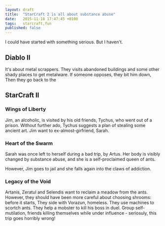 ```yaml
---
layout: draft
title:  "StarCraft 2 is all about substance abuse"
date:   2015-11-18 17:47:45 +0100
tags:   starcraft,fun
published: false
---
```


I could have started with something serious. But I haven't.

## Diablo II

It's about metal scrappers. They visits abandoned buildings and some other shady places to get metalware. If someone opposes, they bit him down, 
Then they go back to the 

## StarCraft II

### Wings of Liberty

Jim, an alcoholic, is visited by his old friends, Tychus, who went out of a prison. Without further ado, Tychus suggests a plan of stealing some ancient art. Jim want to ex-almost-girfriend, Sarah.

### Heart of the Swarm

Sarah was once left to herself during a bad trip, by Artus. Her body is visibly changed by substance abuse, and she is a self-proclaimed queen of ants.


However, Jim goes to jail and she falls again into the claws of addiction.

### Legacy of the Void

Artanis, Zeratul and Selendis want to reclaim a meadow from the ants. However, they should have been more careful about choosing shrooms: before it starts, 
They side with Vorazun, homeless. 
They use machines to scortch ants. 
They help a mobster to kill his boss in duel. 
Group self-mutilation, friends killing themselves while under influence - seriosuly, this trip goes horribly wrong!
